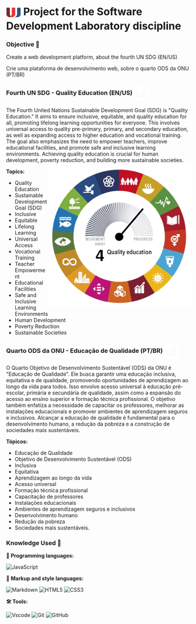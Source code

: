 <h1>
    <a href="https://www.unijorge.edu.br/">
     <img align="center" width="40px" src="utils\logoUnijorge.png"></a>
    <span> <strong>Project for the Software Development Laboratory discipline</strong></span>
</h1>

### **Objective** 🎯

Create a web development platform, about the fourth UN SDG (EN/US) 

Crie uma plataforma de desenvolvimento web, sobre o quarto ODS da ONU (PT/BR)

<h3>
<span> <strong>Fourth UN SDG - Quality Education (EN/US)</strong></span>
    <a href="https://www.unijorge.edu.br/">
     <img align="center" width="40px" src="utils\FourthUNSDGBottomless.png"></a>
</h3>

The Fourth United Nations Sustainable Development Goal (SDG) is "Quality Education." It aims to ensure inclusive, equitable, and quality education for all, promoting lifelong learning opportunities for everyone. This involves universal access to quality pre-primary, primary, and secondary education, as well as expanding access to higher education and vocational training. The goal also emphasizes the need to empower teachers, improve educational facilities, and promote safe and inclusive learning environments. Achieving quality education is crucial for human development, poverty reduction, and building more sustainable societies.
<img src="utils\SDG4tachometerBottomless.png" min-width="390px" max-width="390px" width="390px" align="right" alt="Fourth United Nations Sustainable Development Goal">

**Topics:**

- Quality Education
- Sustainable Development Goal (SDG)
- Inclusive
- Equitable
- Lifelong Learning
- Universal Access
- Vocational Training
- Teacher Empowerment
- Educational Facilities
- Safe and Inclusive Learning Environments
- Human Development
- Poverty Reduction
- Sustainable Societies


<h3>
<span> <strong>Quarto ODS da ONU - Educação de Qualidade (PT/BR)</strong></span>
    <a href="https://www.unijorge.edu.br/">
     <img align="center" width="40px" src="utils\FourthUNSDGBottomless.png"></a>
</h3>

O Quarto Objetivo de Desenvolvimento Sustentável (ODS) da ONU é "Educação de Qualidade". Ele busca garantir uma educação inclusiva, equitativa e de qualidade, promovendo oportunidades de aprendizagem ao longo da vida para todos. Isso envolve acesso universal à educação pré-escolar, primária e secundária de qualidade, assim como a expansão do acesso ao ensino superior e formação técnica profissional. O objetivo também enfatiza a necessidade de capacitar os professores, melhorar as instalações educacionais e promover ambientes de aprendizagem seguros e inclusivos. Alcançar a educação de qualidade é fundamental para o desenvolvimento humano, a redução da pobreza e a construção de sociedades mais sustentáveis.

**Tópicos:**

- Educação de Qualidade
- Objetivo de Desenvolvimento Sustentável (ODS)
- Inclusiva
- Equitativa
- Aprendizagem ao longo da vida
- Acesso universal
- Formação técnica profissional
- Capacitação de professores
- Instalações educacionais
- Ambientes de aprendizagem seguros e inclusivos
- Desenvolvimento humano
- Redução da pobreza
- Sociedades mais sustentáveis.

### **Knowledge Used** 🧠

**🤖 Programming languages:**

![JavaScript](https://img.shields.io/badge/JavaScript-F7DF1E?style=for-the-badge&logo=javascript&logoColor=black)

**🎨 Markup and style languages:**

![Markdown](https://img.shields.io/badge/Markdown-000?style=for-the-badge&logo=markdown)
![HTML5](https://img.shields.io/badge/HTML5-E34F26?style=for-the-badge&logo=html5&logoColor=white)
![CSS3](https://img.shields.io/badge/CSS3-1572B6?style=for-the-badge&logo=css3&logoColor=white)

**🛠️ Tools:**

![Vscode](https://img.shields.io/badge/Vscode-007ACC?style=for-the-badge&logo=visual-studio-code&logoColor=white)
![Git](https://img.shields.io/badge/GIT-E44C30?style=for-the-badge&logo=git&logoColor=white)
![GitHub](https://img.shields.io/badge/GitHub-100000?style=for-the-badge&logo=github&logoColor=white)